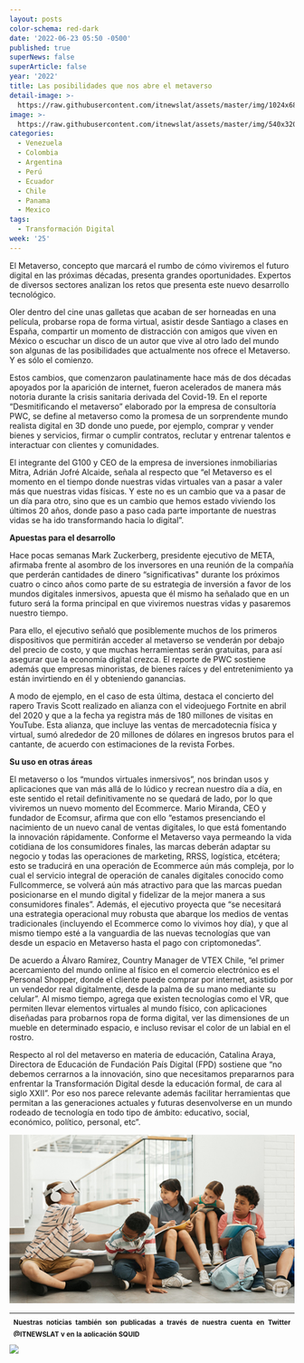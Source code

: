 ```yaml
---
layout: posts
color-schema: red-dark
date: '2022-06-23 05:50 -0500'
published: true
superNews: false
superArticle: false
year: '2022'
title: Las posibilidades que nos abre el metaverso
detail-image: >-
  https://raw.githubusercontent.com/itnewslat/assets/master/img/1024x680/ninos-con-vr-g.jpg
image: >-
  https://raw.githubusercontent.com/itnewslat/assets/master/img/540x320/ninos-con-vr-p.jpg
categories:
  - Venezuela
  - Colombia
  - Argentina
  - Perú
  - Ecuador
  - Chile
  - Panama
  - Mexico
tags:
  - Transformación Digital
week: '25'
---
```

El Metaverso, concepto que marcará el rumbo de cómo viviremos el futuro digital en las próximas décadas, presenta grandes oportunidades. Expertos de diversos sectores analizan los retos que presenta este nuevo desarrollo tecnológico. 

Oler dentro del cine unas galletas que acaban de ser horneadas en una película, probarse ropa de forma virtual, asistir desde Santiago a clases en España, compartir un momento de distracción con amigos que viven en México o escuchar un disco de un autor que vive al otro lado del mundo son algunas de las posibilidades que actualmente nos ofrece el Metaverso. Y es sólo el comienzo. 

Estos cambios, que comenzaron paulatinamente hace más de dos décadas apoyados por la aparición de internet, fueron acelerados de manera más notoria durante la crisis sanitaria derivada del Covid-19. En el reporte “Desmitificando el metaverso” elaborado por la empresa de consultoría PWC, se define al metaverso como la promesa de un sorprendente mundo realista digital en 3D donde uno puede, por ejemplo, comprar y vender bienes y servicios, firmar o cumplir contratos, reclutar y entrenar talentos e interactuar con clientes y comunidades. 

El integrante del G100 y CEO de la empresa de inversiones inmobiliarias Mitra, Adrián Jofré Alcaide, señala al respecto que “el Metaverso es el momento en el tiempo donde nuestras vidas virtuales van a pasar a valer más que nuestras vidas físicas. Y este no es un cambio que va a pasar de un día para otro, sino que es un cambio que hemos estado viviendo los últimos 20 años, donde paso a paso cada parte importante de nuestras vidas se ha ido transformando hacia lo digital”.

**Apuestas para el desarrollo**

Hace pocas semanas Mark Zuckerberg, presidente ejecutivo de META, afirmaba frente al asombro de los inversores en una reunión de la compañía que perderán cantidades de dinero “significativas" durante los próximos cuatro o cinco años como parte de su estrategia de inversión a favor de los mundos digitales inmersivos, apuesta que él mismo ha señalado que en un futuro será la forma principal en que viviremos nuestras vidas y pasaremos nuestro tiempo.

Para ello, el ejecutivo señaló que posiblemente muchos de los primeros dispositivos que permitirán acceder al metaverso se venderán por debajo del precio de costo, y que muchas herramientas serán gratuitas, para así asegurar que la economía digital crezca. El reporte de PWC sostiene además que empresas minoristas, de bienes raíces y del entretenimiento ya están invirtiendo en él y obteniendo ganancias.

A modo de ejemplo, en el caso de esta última, destaca el concierto del rapero Travis Scott realizado en alianza con el videojuego Fortnite en abril del 2020 y que a la fecha ya registra más de 180 millones de visitas en YouTube. Esta alianza, que incluye las ventas de mercadotecnia física y virtual, sumó alrededor de 20 millones de dólares en ingresos brutos para el cantante, de acuerdo con estimaciones de la revista Forbes.

**Su uso en otras áreas**

El metaverso o los “mundos virtuales inmersivos”, nos brindan usos y aplicaciones que van más allá de lo lúdico y recrean nuestro día a día, en este sentido el retail definitivamente no se quedará de lado, por lo que viviremos un nuevo momento del Ecommerce. Mario Miranda, CEO y fundador de Ecomsur, afirma que con ello “estamos presenciando el nacimiento de un nuevo canal de ventas digitales, lo que está fomentando la innovación rápidamente. Conforme el Metaverso vaya permeando la vida cotidiana de los consumidores finales, las marcas deberán adaptar su negocio y todas las operaciones de marketing, RRSS, logística, etcétera; esto se traducirá en una operación de Ecommerce aún más compleja, por lo cual el servicio integral de operación de canales digitales conocido como Fullcommerce, se volverá aún más atractivo para que las marcas puedan posicionarse en el mundo digital y fidelizar de la mejor manera a sus consumidores finales”. Además, el ejecutivo proyecta que “se necesitará una estrategia operacional muy robusta que abarque los medios de ventas tradicionales (incluyendo el Ecommerce como lo vivimos hoy día), y que al mismo tiempo esté a la vanguardia de las nuevas tecnologías que van desde un espacio en Metaverso hasta el pago con criptomonedas”. 

De acuerdo a Álvaro Ramírez, Country Manager de VTEX Chile, “el primer acercamiento del mundo online al físico en el comercio electrónico es el Personal Shopper, donde el cliente puede comprar por internet, asistido por un vendedor real digitalmente, desde la palma de su mano mediante su celular”. Al mismo tiempo, agrega que existen tecnologías como el VR, que permiten llevar elementos virtuales al mundo físico, con aplicaciones diseñadas para probarnos ropa de forma digital, ver las dimensiones de un mueble en determinado espacio, e incluso revisar el color de un labial en el rostro.

Respecto al rol del metaverso en materia de educación, Catalina Araya, Directora de Educación de Fundación País Digital (FPD) sostiene que “no debemos cerrarnos a la innovación, sino que necesitamos prepararnos para enfrentar la Transformación Digital desde la educación formal, de cara al siglo XXII”. Por eso nos parece relevante además facilitar herramientas que permitan a las generaciones actuales y futuras desenvolverse en un mundo rodeado de tecnología en todo tipo de ámbito: educativo, social, económico, político, personal, etc”.

![](https://raw.githubusercontent.com/itnewslat/assets/master/img/540x320/ninos-con-vr-p.jpg)

<table style="height: 42px;" width="569">
<tbody>
<tr>
<td style="text-align: justify;"><sub><strong>Nuestras noticias también son publicadas a través de nuestra cuenta en Twitter <a href="https://twitter.com/itnewslat?lang=es">@ITNEWSLAT</a> y en la aplicación <a href="https://squidapp.co/en/">SQUID</a></strong></sub></td>
</tr>
</tbody>
</table>

<img src="https://tracker.metricool.com/c3po.jpg?hash=56f88a41e39ab42c063cc51676587a04"/>